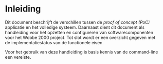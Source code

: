 # Inleiding

Dit document beschrijft de verschillen tussen de _proof of concept (PoC)_ applicatie en het volledige systeem. Daarnaast dient dit document als handleiding voor het opzetten en configureren van softwarecomponenten voor het Wobbe 2000 project. Tot slot wordt er een overzicht gegeven met de implementatiestatus van de functionele eisen.

Voor het gebruik van deze handleiding is basis kennis van de command-line een vereiste.
